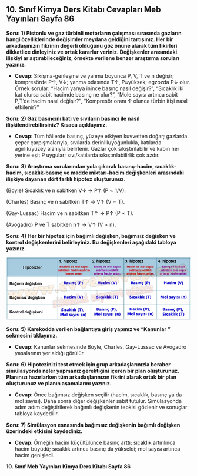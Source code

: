 ## 10. Sınıf Kimya Ders Kitabı Cevapları Meb Yayınları Sayfa 86

**Soru: 1) Pistonlu ve gaz türbinli motorların çalışması sırasında gazların hangi özelliklerinde değişimler meydana geldiğini tartışınız. Her bir arkadaşınızın fikrinin değerli olduğunu göz önüne alarak tüm fikirleri dikkatlice dinleyiniz ve ortak kararlar veriniz. Değişkenler arasındaki ilişkiyi ar aştırabileceğiniz, örnekte verilene benzer araştırma soruları yazınız.**

* **Cevap**: Sıkışma-genleşme ve yanma boyunca P, V, T ve n değişir; kompresörde P↑, V↓; yanma odasında T↑, P≈yüksek; egzozda P↓ olur. Örnek sorular: “Hacim yarıya inince basınç nasıl değişir?”, “Sıcaklık iki kat olursa sabit hacimde basınç ne olur?”, “Mole sayısı artınca sabit P,T’de hacim nasıl değişir?”, “Kompresör oranı ↑ olunca türbin itişi nasıl etkilenir?”

**Soru: 2) Gaz basıncını katı ve sıvıların basıncı ile nasıl ilişkilendirebilirsiniz? Kısaca açıklayınız.**

* **Cevap**: Tüm hâllerde basınç, yüzeye etkiyen kuvvetten doğar; gazlarda çeper çarpışmalarıyla, sıvılarda derinlik/yoğunlukla, katılarda ağırlık/yüzey alanıyla belirlenir. Gazlar çok sıkıştırılabilir ve kabın her yerine eşit P uygular; sıvı/katılarda sıkıştırılabilirlik çok azdır.

**Soru: 3) Araştırma sorularından yola çıkarak basınç-hacim, sıcaklık-hacim, sıcaklık-basınç ve madde miktarı-hacim değişkenleri arasındaki ilişkiye dayanan dört farklı hipotez oluşturunuz.**

(Boyle) Sıcaklık ve n sabitken V↓ → P↑ (P ∝ 1/V).

(Charles) Basınç ve n sabitken T↑ → V↑ (V ∝ T).

(Gay-Lussac) Hacim ve n sabitken T↑ → P↑ (P ∝ T).

(Avogadro) P ve T sabitken n↑ → V↑ (V ∝ n).

**Soru: 4) Her bir hipotez için bağımlı değişken, bağımsız değişken ve kontrol değişkenlerini belirleyiniz. Bu değişkenleri aşağıdaki tabloya yazınız.**

![](./image1.webp)

**Soru: 5) Karekodda verilen bağlantıya giriş yapınız ve “Kanunlar ” sekmesini tıklayınız.**

* **Cevap**: Kanunlar sekmesinde Boyle, Charles, Gay-Lussac ve Avogadro yasalarının yer aldığı görülür.

**Soru: 6) Hipotezinizi test etmek için grup arkadaşlarınızla beraber simülasyonda neler yapmanız gerektiğini içeren bir plan oluşturunuz. Planınızı hazırlarken tüm arkadaşlarınızın fikrini alarak ortak bir plan oluşturunuz ve planın aşamalarını yazınız.**

* **Cevap**: Önce bağımsız değişken seçilir (hacim, sıcaklık, basınç ya da mol sayısı). Daha sonra diğer değişkenler sabit tutulur. Simülasyonda adım adım değiştirilerek bağımlı değişkenin tepkisi gözlenir ve sonuçlar tabloya kaydedilir.

**Soru: 7) Simülasyon esnasında bağımsız değişkenin bağımlı değişken üzerindeki etkisini kaydediniz.**

* **Cevap**: Örneğin hacim küçültülünce basınç arttı; sıcaklık artırılınca hacim büyüdü; sıcaklık artınca basınç da yükseldi; mol sayısı artınca hacim genişledi.

**10. Sınıf Meb Yayınları Kimya Ders Kitabı Sayfa 86**